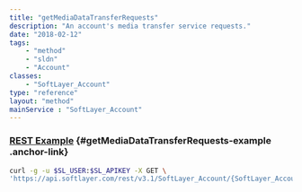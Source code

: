 ```yaml
---
title: "getMediaDataTransferRequests"
description: "An account's media transfer service requests."
date: "2018-02-12"
tags:
    - "method"
    - "sldn"
    - "Account"
classes:
    - "SoftLayer_Account"
type: "reference"
layout: "method"
mainService : "SoftLayer_Account"
---
```


### [REST Example](#getMediaDataTransferRequests-example) <a href="/article/rest/"><i class="fas fa-question"></i></a> {#getMediaDataTransferRequests-example .anchor-link} 
```bash
curl -g -u $SL_USER:$SL_APIKEY -X GET \
'https://api.softlayer.com/rest/v3.1/SoftLayer_Account/{SoftLayer_AccountID}/getMediaDataTransferRequests'
```

